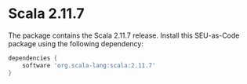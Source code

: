 # Scala 2.11.7

The package contains the Scala 2.11.7 release. Install this SEU-as-Code package using the following dependency:
```groovy
dependencies {
	software 'org.scala-lang:scala:2.11.7'
}
```
